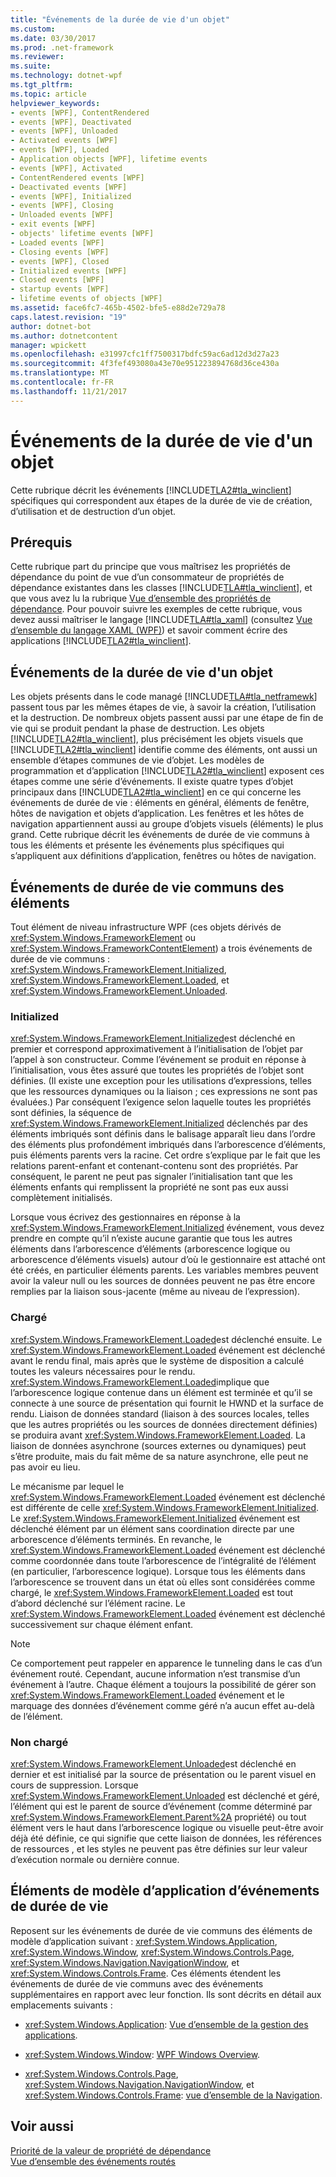 ```yaml
---
title: "Événements de la durée de vie d'un objet"
ms.custom: 
ms.date: 03/30/2017
ms.prod: .net-framework
ms.reviewer: 
ms.suite: 
ms.technology: dotnet-wpf
ms.tgt_pltfrm: 
ms.topic: article
helpviewer_keywords:
- events [WPF], ContentRendered
- events [WPF], Deactivated
- events [WPF], Unloaded
- Activated events [WPF]
- events [WPF], Loaded
- Application objects [WPF], lifetime events
- events [WPF], Activated
- ContentRendered events [WPF]
- Deactivated events [WPF]
- events [WPF], Initialized
- events [WPF], Closing
- Unloaded events [WPF]
- exit events [WPF]
- objects' lifetime events [WPF]
- Loaded events [WPF]
- Closing events [WPF]
- events [WPF], Closed
- Initialized events [WPF]
- Closed events [WPF]
- startup events [WPF]
- lifetime events of objects [WPF]
ms.assetid: face6fc7-465b-4502-bfe5-e88d2e729a78
caps.latest.revision: "19"
author: dotnet-bot
ms.author: dotnetcontent
manager: wpickett
ms.openlocfilehash: e31997cfc1ff7500317bdfc59ac6ad12d3d27a23
ms.sourcegitcommit: 4f3fef493080a43e70e951223894768d36ce430a
ms.translationtype: MT
ms.contentlocale: fr-FR
ms.lasthandoff: 11/21/2017
---
```

# <a name="object-lifetime-events"></a>Événements de la durée de vie d'un objet
Cette rubrique décrit les événements [!INCLUDE[TLA2#tla_winclient](../../../../includes/tla2sharptla-winclient-md.md)] spécifiques qui correspondent aux étapes de la durée de vie de création, d’utilisation et de destruction d’un objet.  
  

  
<a name="prerequisites"></a>   
## <a name="prerequisites"></a>Prérequis  
 Cette rubrique part du principe que vous maîtrisez les propriétés de dépendance du point de vue d’un consommateur de propriétés de dépendance existantes dans les classes [!INCLUDE[TLA#tla_winclient](../../../../includes/tlasharptla-winclient-md.md)], et que vous avez lu la rubrique [Vue d’ensemble des propriétés de dépendance](../../../../docs/framework/wpf/advanced/dependency-properties-overview.md). Pour pouvoir suivre les exemples de cette rubrique, vous devez aussi maîtriser le langage [!INCLUDE[TLA#tla_xaml](../../../../includes/tlasharptla-xaml-md.md)] (consultez [Vue d’ensemble du langage XAML (WPF)](../../../../docs/framework/wpf/advanced/xaml-overview-wpf.md)) et savoir comment écrire des applications [!INCLUDE[TLA2#tla_winclient](../../../../includes/tla2sharptla-winclient-md.md)].  
  
<a name="intro"></a>   
## <a name="object-lifetime-events"></a>Événements de la durée de vie d'un objet  
 Les objets présents dans le code managé [!INCLUDE[TLA#tla_netframewk](../../../../includes/tlasharptla-netframewk-md.md)] passent tous par les mêmes étapes de vie, à savoir la création, l’utilisation et la destruction. De nombreux objets passent aussi par une étape de fin de vie qui se produit pendant la phase de destruction. Les objets [!INCLUDE[TLA2#tla_winclient](../../../../includes/tla2sharptla-winclient-md.md)], plus précisément les objets visuels que [!INCLUDE[TLA2#tla_winclient](../../../../includes/tla2sharptla-winclient-md.md)] identifie comme des éléments, ont aussi un ensemble d’étapes communes de vie d’objet. Les modèles de programmation et d’application [!INCLUDE[TLA2#tla_winclient](../../../../includes/tla2sharptla-winclient-md.md)] exposent ces étapes comme une série d’événements. Il existe quatre types d’objet principaux dans [!INCLUDE[TLA2#tla_winclient](../../../../includes/tla2sharptla-winclient-md.md)] en ce qui concerne les événements de durée de vie : éléments en général, éléments de fenêtre, hôtes de navigation et objets d’application. Les fenêtres et les hôtes de navigation appartiennent aussi au groupe d’objets visuels (éléments) le plus grand. Cette rubrique décrit les événements de durée de vie communs à tous les éléments et présente les événements plus spécifiques qui s’appliquent aux définitions d’application, fenêtres ou hôtes de navigation.  
  
<a name="common_events"></a>   
## <a name="common-lifetime-events-for-elements"></a>Événements de durée de vie communs des éléments  
 Tout élément de niveau infrastructure WPF (ces objets dérivés de <xref:System.Windows.FrameworkElement> ou <xref:System.Windows.FrameworkContentElement>) a trois événements de durée de vie communs : <xref:System.Windows.FrameworkElement.Initialized>, <xref:System.Windows.FrameworkElement.Loaded>, et <xref:System.Windows.FrameworkElement.Unloaded>.  
  
### <a name="initialized"></a>Initialized  
 <xref:System.Windows.FrameworkElement.Initialized>est déclenché en premier et correspond approximativement à l’initialisation de l’objet par l’appel à son constructeur. Comme l’événement se produit en réponse à l’initialisation, vous êtes assuré que toutes les propriétés de l’objet sont définies. (Il existe une exception pour les utilisations d’expressions, telles que les ressources dynamiques ou la liaison ; ces expressions ne sont pas évaluées.) Par conséquent l’exigence selon laquelle toutes les propriétés sont définies, la séquence de <xref:System.Windows.FrameworkElement.Initialized> déclenchés par des éléments imbriqués sont définis dans le balisage apparaît lieu dans l’ordre des éléments plus profondément imbriqués dans l’arborescence d’éléments, puis éléments parents vers la racine. Cet ordre s’explique par le fait que les relations parent-enfant et contenant-contenu sont des propriétés. Par conséquent, le parent ne peut pas signaler l’initialisation tant que les éléments enfants qui remplissent la propriété ne sont pas eux aussi complètement initialisés.  
  
 Lorsque vous écrivez des gestionnaires en réponse à la <xref:System.Windows.FrameworkElement.Initialized> événement, vous devez prendre en compte qu’il n’existe aucune garantie que tous les autres éléments dans l’arborescence d’éléments (arborescence logique ou arborescence d’éléments visuels) autour d’où le gestionnaire est attaché ont été créés, en particulier éléments parents. Les variables membres peuvent avoir la valeur null ou les sources de données peuvent ne pas être encore remplies par la liaison sous-jacente (même au niveau de l’expression).  
  
### <a name="loaded"></a>Chargé  
 <xref:System.Windows.FrameworkElement.Loaded>est déclenché ensuite. Le <xref:System.Windows.FrameworkElement.Loaded> événement est déclenché avant le rendu final, mais après que le système de disposition a calculé toutes les valeurs nécessaires pour le rendu. <xref:System.Windows.FrameworkElement.Loaded>implique que l’arborescence logique contenue dans un élément est terminée et qu’il se connecte à une source de présentation qui fournit le HWND et la surface de rendu. Liaison de données standard (liaison à des sources locales, telles que les autres propriétés ou les sources de données directement définies) se produira avant <xref:System.Windows.FrameworkElement.Loaded>. La liaison de données asynchrone (sources externes ou dynamiques) peut s’être produite, mais du fait même de sa nature asynchrone, elle peut ne pas avoir eu lieu.  
  
 Le mécanisme par lequel le <xref:System.Windows.FrameworkElement.Loaded> événement est déclenché est différente de celle <xref:System.Windows.FrameworkElement.Initialized>. Le <xref:System.Windows.FrameworkElement.Initialized> événement est déclenché élément par un élément sans coordination directe par une arborescence d’éléments terminés. En revanche, le <xref:System.Windows.FrameworkElement.Loaded> événement est déclenché comme coordonnée dans toute l’arborescence de l’intégralité de l’élément (en particulier, l’arborescence logique). Lorsque tous les éléments dans l’arborescence se trouvent dans un état où elles sont considérées comme chargé, le <xref:System.Windows.FrameworkElement.Loaded> est tout d’abord déclenché sur l’élément racine. Le <xref:System.Windows.FrameworkElement.Loaded> événement est déclenché successivement sur chaque élément enfant.  
  
> [!NOTE]
>  Ce comportement peut rappeler en apparence le tunneling dans le cas d’un événement routé. Cependant, aucune information n’est transmise d’un événement à l’autre. Chaque élément a toujours la possibilité de gérer son <xref:System.Windows.FrameworkElement.Loaded> événement et le marquage des données d’événement comme géré n’a aucun effet au-delà de l’élément.  
  
### <a name="unloaded"></a>Non chargé  
 <xref:System.Windows.FrameworkElement.Unloaded>est déclenché en dernier et est initialisé par la source de présentation ou le parent visuel en cours de suppression. Lorsque <xref:System.Windows.FrameworkElement.Unloaded> est déclenché et géré, l’élément qui est le parent de source d’événement (comme déterminé par <xref:System.Windows.FrameworkElement.Parent%2A> propriété) ou tout élément vers le haut dans l’arborescence logique ou visuelle peut-être avoir déjà été définie, ce qui signifie que cette liaison de données, les références de ressources , et les styles ne peuvent pas être définies sur leur valeur d’exécution normale ou dernière connue.  
  
<a name="application_model_elements"></a>   
## <a name="lifetime-events-application-model-elements"></a>Éléments de modèle d’application d’événements de durée de vie  
 Reposent sur les événements de durée de vie communs des éléments de modèle d’application suivant : <xref:System.Windows.Application>, <xref:System.Windows.Window>, <xref:System.Windows.Controls.Page>, <xref:System.Windows.Navigation.NavigationWindow>, et <xref:System.Windows.Controls.Frame>. Ces éléments étendent les événements de durée de vie communs avec des événements supplémentaires en rapport avec leur fonction. Ils sont décrits en détail aux emplacements suivants :  
  
-   <xref:System.Windows.Application>: [Vue d’ensemble de la gestion des applications](../../../../docs/framework/wpf/app-development/application-management-overview.md).  
  
-   <xref:System.Windows.Window>: [WPF Windows Overview](../../../../docs/framework/wpf/app-development/wpf-windows-overview.md).  
  
-   <xref:System.Windows.Controls.Page>, <xref:System.Windows.Navigation.NavigationWindow>, et <xref:System.Windows.Controls.Frame>: [vue d’ensemble de la Navigation](../../../../docs/framework/wpf/app-development/navigation-overview.md).  
  
## <a name="see-also"></a>Voir aussi  
 [Priorité de la valeur de propriété de dépendance](../../../../docs/framework/wpf/advanced/dependency-property-value-precedence.md)  
 [Vue d’ensemble des événements routés](../../../../docs/framework/wpf/advanced/routed-events-overview.md)
